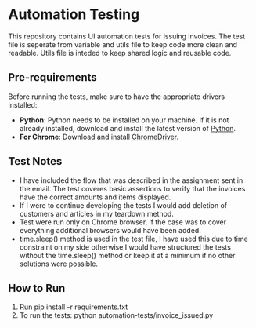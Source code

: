 # Automation Testing

This repository contains UI automation tests for issuing invoices. The test file is seperate from variable and utils file to keep code more clean and readable. Utils file is inteded to keep shared logic and reusable code.

## Pre-requirements

Before running the tests, make sure to have the appropriate drivers installed:

- **Python**: Python needs to be installed on your machine. If it is not already installed, download and install the latest version of [Python](https://www.python.org/downloads/).
- **For Chrome**: Download and install [ChromeDriver](https://googlechromelabs.github.io/chrome-for-testing/known-good-versions-with-downloads.json).

## Test Notes
- I have included the flow that was described in the assignment sent in the email. The test coveres basic assertions to verify that the invoices have the correct amounts and items displayed.
- If I were to continue developing the tests I would add deletion of customers and articles in my teardown method.
- Test were run only on Chrome browser, if the case was to cover everything additional browsers would have been added.
- time.sleep() method is used in the test file, I have used this due to time constraint on my side otherwise I would have structured the tests without the time.sleep() method or keep it at a minimum if no other solutions were possible.

## How to Run

1. Run pip install -r requirements.txt
3. To run the tests: python automation-tests/invoice_issued.py 





